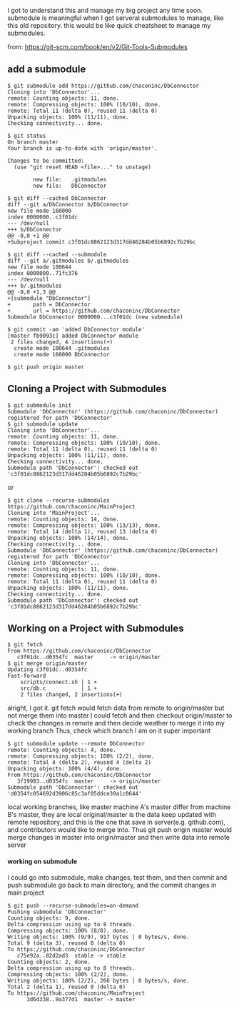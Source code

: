 I got to understand this and manage my big project any time soon.
submodule is meaningful when I got serveral submodules to manage, like this old
repository.
this would be like quick cheatsheet to manage my submodules.

from: https://git-scm.com/book/en/v2/Git-Tools-Submodules

add a submodule
--------------------------------------------------------------------------------

```shell
$ git submodule add https://github.com/chaconinc/DbConnector
Cloning into 'DbConnector'...
remote: Counting objects: 11, done.
remote: Compressing objects: 100% (10/10), done.
remote: Total 11 (delta 0), reused 11 (delta 0)
Unpacking objects: 100% (11/11), done.
Checking connectivity... done.
```

```shell
$ git status
On branch master
Your branch is up-to-date with 'origin/master'.

Changes to be committed:
  (use "git reset HEAD <file>..." to unstage)

        new file:   .gitmodules
        new file:   DbConnector

```

```shell
$ git diff --cached DbConnector
diff --git a/DbConnector b/DbConnector
new file mode 160000
index 0000000..c3f01dc
--- /dev/null
+++ b/DbConnector
@@ -0,0 +1 @@
+Subproject commit c3f01dc8862123d317dd46284b05b6892c7b29bc

$ git diff --cached --submodule
diff --git a/.gitmodules b/.gitmodules
new file mode 100644
index 0000000..71fc376
--- /dev/null
+++ b/.gitmodules
@@ -0,0 +1,3 @@
+[submodule "DbConnector"]
+       path = DbConnector
+       url = https://github.com/chaconinc/DbConnector
Submodule DbConnector 0000000...c3f01dc (new submodule)

$ git commit -am 'added DbConnector module'
[master fb9093c] added DbConnector module
 2 files changed, 4 insertions(+)
  create mode 100644 .gitmodules
  create mode 160000 DbConnector

$ git push origin master
```

Cloning a Project with Submodules
--------------------------------------------------------------------------------

```shell
$ git submodule init
Submodule 'DbConnector' (https://github.com/chaconinc/DbConnector) registered for path 'DbConnector'
$ git submodule update
Cloning into 'DbConnector'...
remote: Counting objects: 11, done.
remote: Compressing objects: 100% (10/10), done.
remote: Total 11 (delta 0), reused 11 (delta 0)
Unpacking objects: 100% (11/11), done.
Checking connectivity... done.
Submodule path 'DbConnector': checked out 'c3f01dc8862123d317dd46284b05b6892c7b29bc'

```

or
```shell
$ git clone --recurse-submodules https://github.com/chaconinc/MainProject
Cloning into 'MainProject'...
remote: Counting objects: 14, done.
remote: Compressing objects: 100% (13/13), done.
remote: Total 14 (delta 1), reused 13 (delta 0)
Unpacking objects: 100% (14/14), done.
Checking connectivity... done.
Submodule 'DbConnector' (https://github.com/chaconinc/DbConnector) registered for path 'DbConnector'
Cloning into 'DbConnector'...
remote: Counting objects: 11, done.
remote: Compressing objects: 100% (10/10), done.
remote: Total 11 (delta 0), reused 11 (delta 0)
Unpacking objects: 100% (11/11), done.
Checking connectivity... done.
Submodule path 'DbConnector': checked out 'c3f01dc8862123d317dd46284b05b6892c7b29bc'

```

Working on a Project with Submodules
--------------------------------------------------------------------------------

```shell
$ git fetch
From https://github.com/chaconinc/DbConnector
   c3f01dc..d0354fc  master     -> origin/master
$ git merge origin/master
Updating c3f01dc..d0354fc
Fast-forward
    scripts/connect.sh | 1 +
    src/db.c           | 1 +
    2 files changed, 2 insertions(+)
```

alright, I got it.
git fetch would fetch data from remote to origin/master
but not merge them into master
I could fetch and then checkout origin/master to check the changes in remote
and then decide weather to merge it into my working branch
Thus, check which branch I am on it super important

```shell
$ git submodule update --remote DbConnector
remote: Counting objects: 4, done.
remote: Compressing objects: 100% (2/2), done.
remote: Total 4 (delta 2), reused 4 (delta 2)
Unpacking objects: 100% (4/4), done.
From https://github.com/chaconinc/DbConnector
   3f19983..d0354fc  master     -> origin/master
Submodule path 'DbConnector': checked out 'd0354fc054692d3906c85c3af05ddce39a1c0644'

```

local working branches, like master
machine A's master differ from machine B's master, they are local
original/master is the data keep updated with remote repository,
and this is the one that save in server(e.g. github.com), and contributors
would like to merge into.
Thus git push origin master would merge changes in master into origin/master
and then write data into remote server

#### working on submodule

I could go into submodule, make changes, test them, and then commit and push submodule
go back to main directory, and the commit changes in main project

```shell
$ git push --recurse-submodules=on-demand
Pushing submodule 'DbConnector'
Counting objects: 9, done.
Delta compression using up to 8 threads.
Compressing objects: 100% (8/8), done.
Writing objects: 100% (9/9), 917 bytes | 0 bytes/s, done.
Total 9 (delta 3), reused 0 (delta 0)
To https://github.com/chaconinc/DbConnector
   c75e92a..82d2ad3  stable -> stable
Counting objects: 2, done.
Delta compression using up to 8 threads.
Compressing objects: 100% (2/2), done.
Writing objects: 100% (2/2), 266 bytes | 0 bytes/s, done.
Total 2 (delta 1), reused 0 (delta 0)
To https://github.com/chaconinc/MainProject
      3d6d338..9a377d1  master -> master
```

